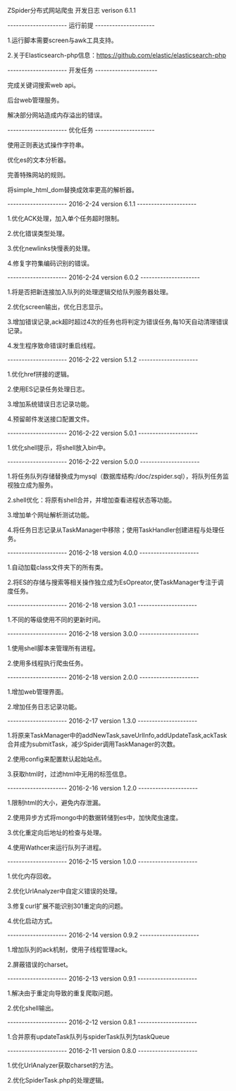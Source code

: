 ZSpider分布式网站爬虫  开发日志 verison 6.1.1

--------------------- 运行前提 ---------------------

1.运行脚本需要screen与awk工具支持。

2.关于Elasticsearch-php信息：https://github.com/elastic/elasticsearch-php


--------------------- 开发任务 ----------------------

完成关键词搜索web api。

后台web管理服务。

解决部分网站造成内存溢出的错误。


--------------------- 优化任务 ---------------------

使用正则表达式操作字符串。

优化es的文本分析器。

完善特殊网站的规则。

将simple_html_dom替换成效率更高的解析器。


--------------------- 2016-2-24 version 6.1.1 ---------------------

1.优化ACK处理，加入单个任务超时限制。

2.优化错误类型处理。

3.优化newlinks快慢表的处理。

4.修复字符集编码识别的错误。


--------------------- 2016-2-24 version 6.0.2 ---------------------

1.将是否把新连接加入队列的处理逻辑交给队列服务器处理。

2.优化screen输出，优化日志显示。

3.增加错误记录,ack超时超过4次的任务也将判定为错误任务,每10天自动清理错误记录。

4.发生程序致命错误时重启线程。


--------------------- 2016-2-22 version 5.1.2 ---------------------

1.优化href拼接的逻辑。

2.使用ES记录任务处理日志。

3.增加系统错误日志记录功能。

4.预留邮件发送接口配置文件。


--------------------- 2016-2-22 version 5.0.1 ---------------------

1.优化shell提示，将shell放入bin中。


--------------------- 2016-2-22 version 5.0.0 ---------------------

1.将任务队列存储替换成为mysql（数据库结构:/doc/zspider.sql），将队列任务监视独立成为服务。

2.shell优化：将原有shell合并，并增加查看进程状态等功能。

3.增加单个网址解析测试功能。

4.将任务日志记录从TaskManager中移除；使用TaskHandler创建进程与处理任务。


--------------------- 2016-2-18 version 4.0.0 ---------------------

1.自动加载class文件夹下的所有类。

2.将ES的存储与搜索等相关操作独立成为EsOpreator,使TaskManager专注于调度任务。


--------------------- 2016-2-18 version 3.0.1 ---------------------

1.不同的等级使用不同的更新时间。


--------------------- 2016-2-18 version 3.0.0 ---------------------

1.使用shell脚本来管理所有进程。

2.使用多线程执行爬虫任务。


--------------------- 2016-2-18 version 2.0.0 ---------------------

1.增加web管理界面。

2.增加任务日志记录功能。


--------------------- 2016-2-17 version 1.3.0 ---------------------

1.将原来TaskManager中的addNewTask,saveUrlInfo,addUpdateTask,ackTask合并成为submitTask，减少Spider调用TaskManager的次数。

2.使用config来配置默认起始站点。

3.获取html时，过滤html中无用的标签信息。


--------------------- 2016-2-16 version 1.2.0 ---------------------

1.限制html的大小，避免内存泄漏。

2.使用异步方式将mongo中的数据转储到es中，加快爬虫速度。

3.优化重定向后地址的检查与处理。

4.使用Wathcer来运行队列子进程。


--------------------- 2016-2-15 version 1.0.0 ---------------------

1.优化内存回收。

2.优化UrlAnalyzer中自定义错误的处理。

3.修复curl扩展不能识别301重定向的问题。

4.优化启动方式。


--------------------- 2016-2-14 version 0.9.2 ---------------------

1.增加队列的ack机制，使用子线程管理ack。

2.屏蔽错误的charset。


--------------------- 2016-2-13 version 0.9.1 ---------------------

1.解决由于重定向导致的重复爬取问题。

2.优化shell输出。


--------------------- 2016-2-12 version 0.8.1 ---------------------

1.合并原有updateTask队列与spiderTask队列为taskQueue


--------------------- 2016-2-11 version 0.8.0 ---------------------

1.优化UrlAnalyzer获取charset的方法。

2.优化SpiderTask.php的处理逻辑。
